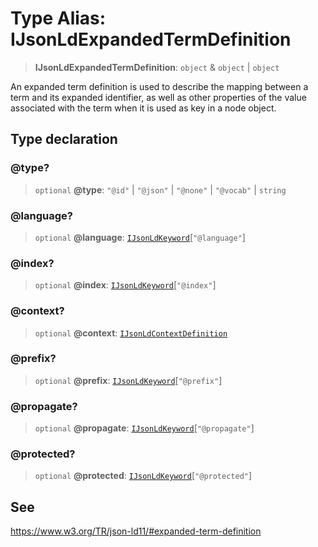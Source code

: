 # Type Alias: IJsonLdExpandedTermDefinition

> **IJsonLdExpandedTermDefinition**: `object` & `object` \| `object`

An expanded term definition is used to describe the mapping between a term
and its expanded identifier, as well as other properties of the value
associated with the term when it is used as key in a node object.

## Type declaration

### @type?

> `optional` **@type**: `"@id"` \| `"@json"` \| `"@none"` \| `"@vocab"` \| `string`

### @language?

> `optional` **@language**: [`IJsonLdKeyword`](IJsonLdKeyword.md)\[`"@language"`\]

### @index?

> `optional` **@index**: [`IJsonLdKeyword`](IJsonLdKeyword.md)\[`"@index"`\]

### @context?

> `optional` **@context**: [`IJsonLdContextDefinition`](../interfaces/IJsonLdContextDefinition.md)

### @prefix?

> `optional` **@prefix**: [`IJsonLdKeyword`](IJsonLdKeyword.md)\[`"@prefix"`\]

### @propagate?

> `optional` **@propagate**: [`IJsonLdKeyword`](IJsonLdKeyword.md)\[`"@propagate"`\]

### @protected?

> `optional` **@protected**: [`IJsonLdKeyword`](IJsonLdKeyword.md)\[`"@protected"`\]

## See

https://www.w3.org/TR/json-ld11/#expanded-term-definition
